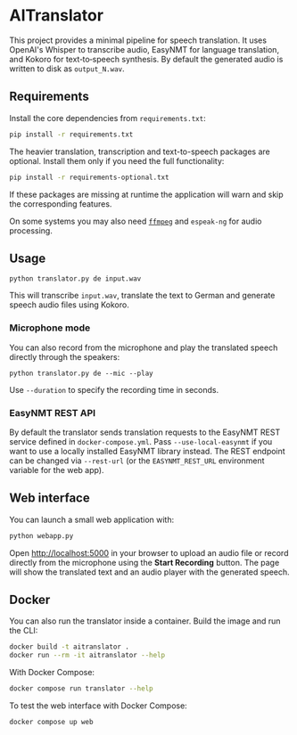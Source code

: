 # AITranslator

This project provides a minimal pipeline for speech translation. It uses OpenAI's Whisper to transcribe audio, EasyNMT for language translation, and Kokoro for text‑to‑speech synthesis. By default the generated audio is written to disk as `output_N.wav`.

## Requirements
Install the core dependencies from `requirements.txt`:
```bash
pip install -r requirements.txt
```

The heavier translation, transcription and text-to-speech packages are optional.
Install them only if you need the full functionality:
```bash
pip install -r requirements-optional.txt
```

If these packages are missing at runtime the application will warn and skip the
corresponding features.

On some systems you may also need [`ffmpeg`](https://ffmpeg.org/) and
`espeak-ng` for audio processing.

## Usage
```
python translator.py de input.wav
```
This will transcribe `input.wav`, translate the text to German and generate speech audio files using Kokoro.

### Microphone mode
You can also record from the microphone and play the translated speech directly through the speakers:

```
python translator.py de --mic --play
```

Use `--duration` to specify the recording time in seconds.

### EasyNMT REST API
By default the translator sends translation requests to the EasyNMT REST service
defined in `docker-compose.yml`.  Pass `--use-local-easynmt` if you want to use
a locally installed EasyNMT library instead.  The REST endpoint can be changed
via `--rest-url` (or the `EASYNMT_REST_URL` environment variable for the web
app).

## Web interface
You can launch a small web application with:

```bash
python webapp.py
```

Open <http://localhost:5000> in your browser to upload an audio file or record
directly from the microphone using the **Start Recording** button. The page
will show the translated text and an audio player with the generated speech.

## Docker
You can also run the translator inside a container. Build the image and run the CLI:
```bash
docker build -t aitranslator .
docker run --rm -it aitranslator --help
```

With Docker Compose:
```bash
docker compose run translator --help
```

To test the web interface with Docker Compose:
```bash
docker compose up web
```

